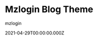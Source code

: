 ---
title: Mzlogin Blog Theme
github: https://github.com/mzlogin/mzlogin.github.io
demo: https://mazhuang.org/
license: MIT
author: mzlogin
author_link: ''
author_twitter: ''
date: 2021-04-29T00:00:00.000Z
ssg:
  - Jekyll
cms: null
css: null
category:
  - Blog
description: A template repository for Jekyll based blog
draft: true
publish_date: '2013-11-11T15:22:57Z'
update_date: '2022-10-30T15:01:58Z'
github_star: 1330
github_fork: 1119
---
